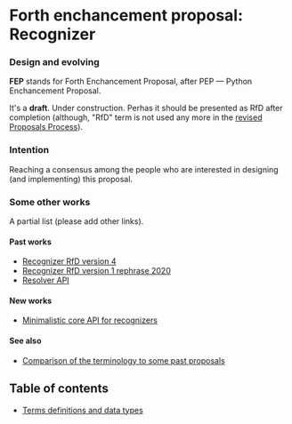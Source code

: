 # Forth enchancement proposal: Recognizer
### Design and evolving

**FEP** stands for Forth Enchancement Proposal, after PEP — Python Enchancement Proposal.

It's a **draft**. Under construction.
Perhas it should be presented as RfD after completion (although, "RfD" term is not used any more in the [revised Proposals Process](https://forth-standard.org/standard/process#contribution-71)).


### Intention

Reaching a consensus among the people who are interested in designing (and implementing) this proposal.

### Some other works

A partial list (please add other links).

#### Past works
 - [Recognizer RfD version 4](https://forth-standard.org/proposals/recognizer)
 - [Recognizer RfD version 1 rephrase 2020](https://forth-standard.org/standard/intro#contribution-131)
 - [Resolver API](https://github.com/ruv/forth-design-exp/blob/master/docs/resolver-api.md)

#### New works
 - [Minimalistic core API for recognizers](https://forth-standard.org/proposals/minimalistic-core-api-for-recognizers#reply-515)

#### See also

 - [Comparison of the terminology to some past proposals](https://gist.github.com/ruv/af796cece2ecd2ee541d883a04483dcc#file-11-comparision-to-some-past-versions-md)


## Table of contents

- [Terms definitions and data types](./terms-and-datatypes.md)

